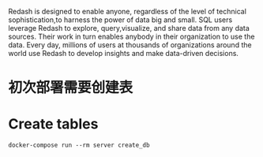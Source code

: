 Redash is designed to enable anyone, regardless of the level of technical sophistication,to harness the power of data big and small. SQL users leverage Redash to explore, query,visualize, and share data from any data sources. Their work in turn enables anybody in their organization to use the data. 
Every day, millions of users at thousands of organizations around the world use Redash to develop insights and make data-driven decisions.


# 初次部署需要创建表
# Create tables
`docker-compose run --rm server create_db`
